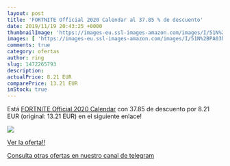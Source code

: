 ```yaml
---
layout: post
title: 'FORTNITE Official 2020 Calendar al 37.85 % de descuento'
date: 2019/11/19 20:43:25 +0000
thumbnailImage: 'https://images-eu.ssl-images-amazon.com/images/I/51N%2BPA03heL._SL200_.jpg'
images: [ 'https://images-eu.ssl-images-amazon.com/images/I/51N%2BPA03heL._SL200_.jpg' ]
comments: true
category: ofertas
author: ring
slug: 1472265793
description:
actualPrice: 8.21 EUR
comparePrice: 13.21 EUR
inStock: true
---
```


Está [FORTNITE Official 2020 Calendar](https://www.amazon.com/dp/1472265793/?tag=redken08-20) con 37.85 de descuento por 8.21 EUR (original: 13.21 EUR) en el siguiente enlace!

[![](https://images-eu.ssl-images-amazon.com/images/I/51N%2BPA03heL._SL200_.jpg)](https://www.amazon.com/dp/1472265793/?tag=redken08-20)

[Ver la oferta!!](https://www.amazon.com/dp/1472265793/?tag=redken08-20)

[Consulta otras ofertas en nuestro canal de telegram](https://t.me/s/ofertas25)
